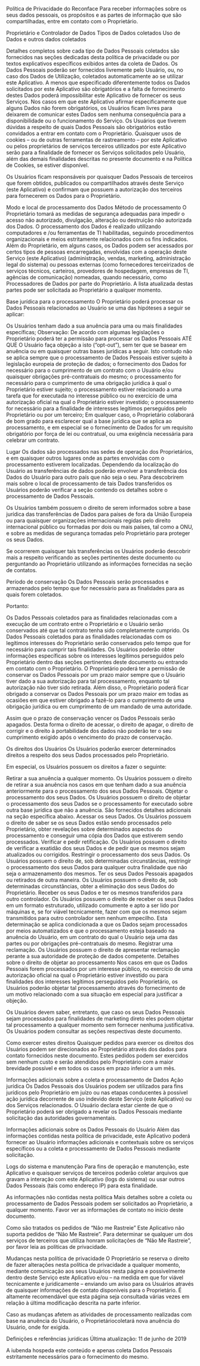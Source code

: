 Política de Privacidade do Reconface
Para receber informações sobre os seus dados pessoais, os propósitos e as partes de informação que são compartilhadas, entre em contato com o Proprietário.

Proprietário e Controlador de Dados
Tipos de Dados coletados
Uso de Dados e outros dados coletados

Detalhes completos sobre cada tipo de Dados Pessoais coletados são fornecidos nas seções dedicadas desta política de privacidade ou por textos explicativos específicos exibidos antes da coleta de Dados.
Os Dados Pessoais poderão ser fornecidos livremente pelo Usuário, ou, no caso dos Dados de Utilização, coletados automaticamente ao se utilizar este Aplicativo.
A menos que especificado diferentemente todos os Dados solicitados por este Aplicativo são obrigatórios e a falta de fornecimento destes Dados poderá impossibilitar este Aplicativo de fornecer os seus Serviços. Nos casos em que este Aplicativo afirmar especificamente que alguns Dados não forem obrigatórios, os Usuários ficam livres para deixarem de comunicar estes Dados sem nenhuma consequência para a disponibilidade ou o funcionamento do Serviço.
Os Usuários que tiverem dúvidas a respeito de quais Dados Pessoais são obrigatórios estão convidados a entrar em contato com o Proprietário.
Quaisquer usos de cookies – ou de outras ferramentas de rastreamento – por este Aplicativo ou pelos proprietários de serviços terceiros utilizados por este Aplicativo serão para a finalidade de fornecer os Serviços solicitados pelo Usuário, além das demais finalidades descritas no presente documento e na Política de Cookies, se estiver disponível.

Os Usuários ficam responsáveis por quaisquer Dados Pessoais de terceiros que forem obtidos, publicados ou compartilhados através deste Serviço (este Aplicativo) e confirmam que possuem a autorização dos terceiros para fornecerem os Dados para o Proprietário.

Modo e local de processamento dos Dados
Método de processamento
O Proprietário tomará as medidas de segurança adequadas para impedir o acesso não autorizado, divulgação, alteração ou destruição não autorizada dos Dados.
O processamento dos Dados é realizado utilizando computadores e /ou ferramentas de TI habilitadas, seguindo procedimentos organizacionais e meios estritamente relacionados com os fins indicados. Além do Proprietário, em alguns casos, os Dados podem ser acessados por certos tipos de pessoas encarregadas, envolvidas com a operação deste Serviço (este Aplicativo) (administração, vendas, marketing, administração legal do sistema) ou pessoas externas (como fornecedores terceirizados de serviços técnicos, carteiros, provedores de hospedagem, empresas de TI, agências de comunicação) nomeadas, quando necessário, como Processadores de Dados por parte do Proprietário. A lista atualizada destas partes pode ser solicitada ao Proprietário a qualquer momento.

Base jurídica para o processamento
O Proprietário poderá processar os Dados Pessoais relacionados ao Usuário se uma das hipóteses a seguir se aplicar:

Os Usuários tenham dado a sua anuência para uma ou mais finalidades específicas; Observação: De acordo com algumas legislações o Proprietário poderá ter a permissão para processar os Dados Pessoais ATÉ QUE O Usuário faça objeção a isto (“opt-out”), sem ter que se basear em anuência ou em quaisquer outras bases jurídicas a seguir. Isto contudo não se aplica sempre que o processamento de Dados Pessoais estiver sujeito à legislação europeia de proteção de dados;
o fornecimento dos Dados for necessário para o cumprimento de um contrato com o Usuário e/ou quaisquer obrigações pré-contratuais do mesmo;
o processamento for necessário para o cumprimento de uma obrigação jurídica à qual o Proprietário estiver sujeito;
o processamento estiver relacionado a uma tarefa que for executada no interesse público ou no exercício de uma autorização oficial na qual o Proprietário estiver investido;
o processamento for necessário para a finalidade de interesses legítimos perseguidos pelo Proprietário ou por um terceiro;
Em qualquer caso, o Proprietário colaborará de bom grado para esclarecer qual a base jurídica que se aplica ao processamento, e em especial se o fornecimento de Dados for um requisito obrigatório por força de lei ou contratual, ou uma exigência necessária para celebrar um contrato.

Lugar
Os dados são processados ​​nas sedes de operação dos Proprietários, e em quaisquer outros lugares onde as partes envolvidas com o processamento estiverem localizadas.
Dependendo da localização do Usuário as transferências de dados poderão envolver a transferência dos Dados do Usuário para outro país que não seja o seu. Para descobrirem mais sobre o local de processamento de tais Dados transferidos os Usuários poderão verificar a seção contendo os detalhes sobre o processamento de Dados Pessoais.

Os Usuários também possuem o direito de serem informados sobre a base jurídica das transferências de Dados para países de fora da União Europeia ou para quaisquer organizações internacionais regidas pelo direito internacional público ou formadas por dois ou mais países, tal como a ONU, e sobre as medidas de segurança tomadas pelo Proprietário para proteger os seus Dados.

Se ocorrerem quaisquer tais transferências os Usuários poderão descobrir mais a respeito verificando as seções pertinentes deste documento ou perguntando ao Proprietário utilizando as informações fornecidas na seção de contatos.

Período de conservação
Os Dados Pessoais serão processados e armazenados pelo tempo que for necessário para as finalidades para as quais forem coletados.

Portanto:

Os Dados Pessoais coletados para as finalidades relacionadas com a execução de um contrato entre o Proprietário e o Usuário serão conservados até que tal contrato tenha sido completamente cumprido.
Os Dados Pessoais coletados para as finalidades relacionadas com os legítimos interesses do Proprietário serão conservados pelo tempo que for necessário para cumprir tais finalidades. Os Usuários poderão obter informações específicas sobre os interesses legítimos perseguidos pelo Proprietário dentro das seções pertinentes deste documento ou entrando em contato com o Proprietário.
O Proprietário poderá ter a permissão de conservar os Dados Pessoais por um prazo maior sempre que o Usuário tiver dado a sua autorização para tal processamento, enquanto tal autorização não tiver sido retirada. Além disso, o Proprietário poderá ficar obrigado a conservar os Dados Pessoais por um prazo maior em todas as ocasiões em que estiver obrigado a fazê-lo para o cumprimento de uma obrigação jurídica ou em cumprimento de um mandado de uma autoridade.

Assim que o prazo de conservação vencer os Dados Pessoais serão apagados. Desta forma o direito de acessar, o direito de apagar, o direito de corrigir e o direito à portabilidade dos dados não poderão ter o seu cumprimento exigido após o vencimento do prazo de conservação.

Os direitos dos Usuários
Os Usuários poderão exercer determinados direitos a respeito dos seus Dados processados pelo Proprietário.

Em especial, os Usuários possuem os direitos a fazer o seguinte:

Retirar a sua anuência a qualquer momento. Os Usuários possuem o direito de retirar a sua anuência nos casos em que tenham dado a sua anuência anteriormente para o processamento dos seus Dados Pessoais.
Objetar o processamento dos seus Dados. Os Usuários possuem o direito de objetar o processamento dos seus Dados se o processamento for executado sobre outra base jurídica que não a anuência. São fornecidos detalhes adicionais na seção específica abaixo.
Acessar os seus Dados. Os Usuários possuem o direito de saber se os seus Dados estão sendo processados pelo Proprietário, obter revelações sobre determinados aspectos do processamento e conseguir uma cópia dos Dados que estiverem sendo processados.
Verificar e pedir retificação. Os Usuários possuem o direito de verificar a exatidão dos seus Dados e de pedir que os mesmos sejam atualizados ou corrigidos.
Restringir o processamento dos seus Dados. Os Usuários possuem o direito de, sob determinadas circunstâncias, restringir o processamento dos seus Dados para qualquer outra finalidade que não seja o armazenamento dos mesmos.
Ter os seus Dados Pessoais apagados ou retirados de outra maneira. Os Usuários possuem o direito de, sob determinadas circunstâncias, obter a eliminação dos seus Dados do Proprietário.
Receber os seus Dados e ter os mesmos transferidos para outro controlador. Os Usuários possuem o direito de receber os seus Dados em um formato estruturado, utilizado comumente e apto a ser lido por máquinas e, se for viável tecnicamente, fazer com que os mesmos sejam transmitidos para outro controlador sem nenhum empecilho. Esta determinação se aplica condicionada a que os Dados sejam processados por meios automatizados e que o processamento esteja baseado na anuência do Usuário, em um contrato do qual o Usuário seja uma das partes ou por obrigações pré-contratuais do mesmo.
Registrar uma reclamação. Os Usuários possuem o direito de apresentar reclamação perante a sua autoridade de proteção de dados competente.
Detalhes sobre o direito de objetar ao processamento
Nos casos em que os Dados Pessoais forem processados por um interesse público, no exercício de uma autorização oficial na qual o Proprietário estiver investido ou para finalidades dos interesses legítimos perseguidos pelo Proprietário, os Usuários poderão objetar tal processamento através do fornecimento de um motivo relacionado com a sua situação em especial para justificar a objeção.

Os Usuários devem saber, entretanto, que caso os seus Dados Pessoais sejam processados para finalidades de marketing direto eles podem objetar tal processamento a qualquer momento sem fornecer nenhuma justificativa. Os Usuários podem consultar as seções respectivas deste documento.

Como exercer estes direitos
Quaisquer pedidos para exercer os direitos dos Usuários podem ser direcionados ao Proprietário através dos dados para contato fornecidos neste documento. Estes pedidos podem ser exercidos sem nenhum custo e serão atendidos pelo Proprietário com a maior brevidade possível e em todos os casos em prazo inferior a um mês.

Informações adicionais sobre a coleta e processamento de Dados
Ação jurídica
Os Dados Pessoais dos Usuários podem ser utilizados para fins jurídicos pelo Proprietário em juízo ou nas etapas conducentes à possível ação jurídica decorrente de uso indevido deste Serviço (este Aplicativo) ou dos Serviços relacionados.
O Usuário declara estar ciente de que o Proprietário poderá ser obrigado a revelar os Dados Pessoais mediante solicitação das autoridades governamentais.

Informações adicionais sobre os Dados Pessoais do Usuário
Além das informações contidas nesta política de privacidade, este Aplicativo poderá fornecer ao Usuário informações adicionais e contextuais sobre os serviços específicos ou a coleta e processamento de Dados Pessoais mediante solicitação.

Logs do sistema e manutenção
Para fins de operação e manutenção, este Aplicativo e quaisquer serviços de terceiros poderão coletar arquivos que gravam a interação com este Aplicativo (logs do sistema) ou usar outros Dados Pessoais (tais como endereço IP) para esta finalidade.

As informações não contidas nesta política
Mais detalhes sobre a coleta ou processamento de Dados Pessoais podem ser solicitados ao Proprietário, a qualquer momento. Favor ver as informações de contato no início deste documento.

Como são tratados os pedidos de “Não me Rastreie”
Este Aplicativo não suporta pedidos de “Não Me Rastreie”.
Para determinar se qualquer um dos serviços de terceiros que utiliza honram solicitações de “Não Me Rastreie”, por favor leia as políticas de privacidade.

Mudanças nesta política de privacidade
O Proprietário se reserva o direito de fazer alterações nesta política de privacidade a qualquer momento, mediante comunicação aos seus Usuários nesta página e possivelmente dentro deste Serviço este Aplicativo e/ou – na medida em que for viável tecnicamente e juridicamente – enviando um aviso para os Usuários através de quaisquer informações de contato disponíveis para o Proprietário. É altamente recomendável que esta página seja consultada várias vezes em relação à última modificação descrita na parte inferior. 

Caso as mudanças afetem as atividades de processamento realizadas com base na anuência do Usuário, o Proprietáriocoletará nova anuência do Usuário, onde for exigida.

Definições e referências jurídicas
Última atualização: 11 de junho de 2019

A iubenda hospeda este conteúdo e apenas coleta Dados Pessoais estritamente necessários para o fornecimento do mesmo.
